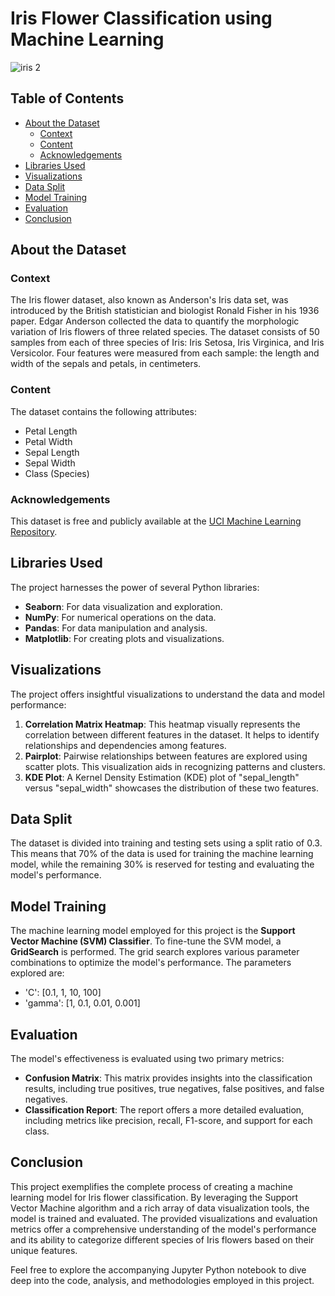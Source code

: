 # Iris Flower Classification using Machine Learning

![iris 2](https://github.com/ishikawa-yui/Iris_flower_dataset_ML/assets/71602299/953be7ba-e03f-457b-a60f-cdcdce7ef8db)


## Table of Contents
- [About the Dataset](#about-the-dataset)
  - [Context](#context)
  - [Content](#content)
  - [Acknowledgements](#acknowledgements)
- [Libraries Used](#libraries-used)
- [Visualizations](#visualizations)
- [Data Split](#data-split)
- [Model Training](#model-training)
- [Evaluation](#evaluation)
- [Conclusion](#conclusion)

## About the Dataset

### Context
The Iris flower dataset, also known as Anderson's Iris data set, was introduced by the British statistician and biologist Ronald Fisher in his 1936 paper. Edgar Anderson collected the data to quantify the morphologic variation of Iris flowers of three related species. The dataset consists of 50 samples from each of three species of Iris: Iris Setosa, Iris Virginica, and Iris Versicolor. Four features were measured from each sample: the length and width of the sepals and petals, in centimeters.

### Content
The dataset contains the following attributes:
- Petal Length
- Petal Width
- Sepal Length
- Sepal Width
- Class (Species)

### Acknowledgements
This dataset is free and publicly available at the [UCI Machine Learning Repository](https://archive.ics.uci.edu/ml/datasets/iris).

## Libraries Used

The project harnesses the power of several Python libraries:
- **Seaborn**: For data visualization and exploration.
- **NumPy**: For numerical operations on the data.
- **Pandas**: For data manipulation and analysis.
- **Matplotlib**: For creating plots and visualizations.

## Visualizations

The project offers insightful visualizations to understand the data and model performance:
1. **Correlation Matrix Heatmap**: This heatmap visually represents the correlation between different features in the dataset. It helps to identify relationships and dependencies among features.
2. **Pairplot**: Pairwise relationships between features are explored using scatter plots. This visualization aids in recognizing patterns and clusters.
3. **KDE Plot**: A Kernel Density Estimation (KDE) plot of "sepal_length" versus "sepal_width" showcases the distribution of these two features.

## Data Split

The dataset is divided into training and testing sets using a split ratio of 0.3. This means that 70% of the data is used for training the machine learning model, while the remaining 30% is reserved for testing and evaluating the model's performance.

## Model Training

The machine learning model employed for this project is the **Support Vector Machine (SVM) Classifier**. To fine-tune the SVM model, a **GridSearch** is performed. The grid search explores various parameter combinations to optimize the model's performance. The parameters explored are:
- 'C': [0.1, 1, 10, 100]
- 'gamma': [1, 0.1, 0.01, 0.001]

## Evaluation

The model's effectiveness is evaluated using two primary metrics:
- **Confusion Matrix**: This matrix provides insights into the classification results, including true positives, true negatives, false positives, and false negatives.
- **Classification Report**: The report offers a more detailed evaluation, including metrics like precision, recall, F1-score, and support for each class.

## Conclusion

This project exemplifies the complete process of creating a machine learning model for Iris flower classification. By leveraging the Support Vector Machine algorithm and a rich array of data visualization tools, the model is trained and evaluated. The provided visualizations and evaluation metrics offer a comprehensive understanding of the model's performance and its ability to categorize different species of Iris flowers based on their unique features.

Feel free to explore the accompanying Jupyter Python notebook to dive deep into the code, analysis, and methodologies employed in this project.
